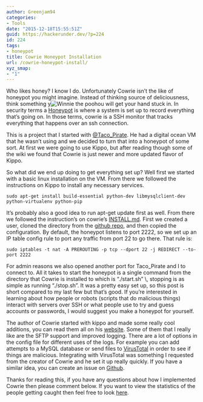 ```yaml
---
author: Greenjam94
categories:
- Tools
date: "2015-12-18T15:55:51Z"
guid: https://hackerunder.dev/?p=224
id: 224
tags:
- honeypot
title: Cowrie Honeypot Installation
url: /cowrie-honeypot-install/
xyz_smap:
- "1"
---
```


Who likes honey? I know I do. Unfortunately Cowrie isn’t the like of honeypot you might imagine. Instead of thinking source of deliciousness, think something y![Winnie the pooh](https://hackerunder.dev/wp-content/uploads/2015/12/PoohHoneypot-300x224.gif)ou will get your hand stuck in. In security terms a [Honeypot](https://www.sans.org/security-resources/idfaq/honeypot3.php) is where a system is set up to record everything that’s going on. In those terms, cowrie is a SSH monitor that tracks everything that happens over an ssh connection.

This is a project that I started with [@Taco\_Pirate](https://twitter.com/taco_pirate). He had a digital ocean VM that he wasn’t using and we decided to turn that into a honeypot of some sort. At first we were going to use Kippo, but after reading though some of the wiki we found that Cowrie is just newer and more updated flavor of Kippo.

So what did we end up doing to get everything set up? Well first we started with a basic linux installation on the VM. From there we followed the instructions on Kippo to install any necessary services.

```
sudo apt-get install build-essential python-dev libmysqlclient-dev python-virtualenv python-pip
```

It’s probably also a good idea to run apt-get update first as well. From there we followed the instruction’s on cowrie’s [INSTALL.md](https://github.com/micheloosterhof/cowrie/blob/master/INSTALL.md). First we created a user, cloned the directory from the [github repo](https://github.com/micheloosterhof/cowrie), and then copied the configuration. By default, the honeypot listens to port 2222, so we set up an IP table config rule to port any traffic from port 22 to go there. That rule is:

```
sudo iptables -t nat -A PREROUTING -p tcp --dport 22 -j REDIRECT --to-port 2222

```

For admin reasons we also opened another port for Taco\_Pirate and I to connect to. All it takes to start the honeypot is a single command from the directory that Cowrie is installed to which is “./start.sh” \\, stopping is as simple as running “./stop.sh”. It was a pretty easy set up, so this post is short compared to my last few but that’s good. If you’re interested in learning about how people or robots (scripts that do malicious things) interact with servers over SSH or what people use to try and guess accounts or passwords, I would suggest you make a honeypot for yourself.

The author of Cowrie started with kippo and made some really cool additions, you can read them all on his [website](http://www.micheloosterhof.com/kippo-modifications/). Some of them that I really like are the SFTP support and improved logging. There are a lot of options in the config file for different uses of the logs. For example you can add attempts to a MySQL database or send files to [VirusTotal](https://www.virustotal.com/) in order to see if things are malicious. Integrating with VirusTotal was something I requested from the creator of Cowrie and he set it up really quickly. If you have a similar idea, you can create an issue on [Github](https://github.com/micheloosterhof/cowrie/issues).

Thanks for reading this, if you have any questions about how I implemented Cowrie then please comment below. If you want to view the statistics of the people getting caught then feel free to look [here](https://greenjam94.me/honeypot.html).